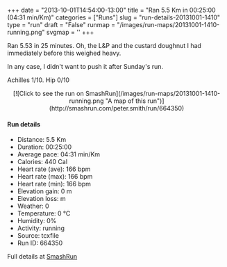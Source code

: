 +++
date = "2013-10-01T14:54:00-13:00"
title = "Ran 5.5 Km in 00:25:00 (04:31 min/Km)"
categories = ["Runs"]
slug = "run-details-20131001-1410"
type = "run"
draft = "False"
runmap = "/images/run-maps/20131001-1410-running.png"
svgmap = '<polyline points="">'
+++

Ran 5.53 in 25 minutes. Oh, the L&P and the custard doughnut I had immediately before this weighed heavy. 

In any case, I didn't want to push it after Sunday's run. 

Achilles 1/10. Hip 0/10


<!--more-->

<center>
[![Click to see the run on SmashRun](/images/run-maps/20131001-1410-running.png "A map of this run")](http://smashrun.com/peter.smith/run/664350)
</center>

#### Run details

* Distance: 5.5 Km
* Duration: 00:25:00
* Average pace: 04:31 min/Km
* Calories: 440 Cal
* Heart rate (ave): 166 bpm
* Heart rate (max): 166 bpm
* Heart rate (min): 166 bpm
* Elevation gain: 0 m
* Elevation loss:  m
* Weather: 0
* Temperature: 0 &deg;C
* Humidity: 0%
* Activity: running
* Source: tcxfile
* Run ID: 664350

Full details at [SmashRun](http://smashrun.com/peter.smith/run/664350)